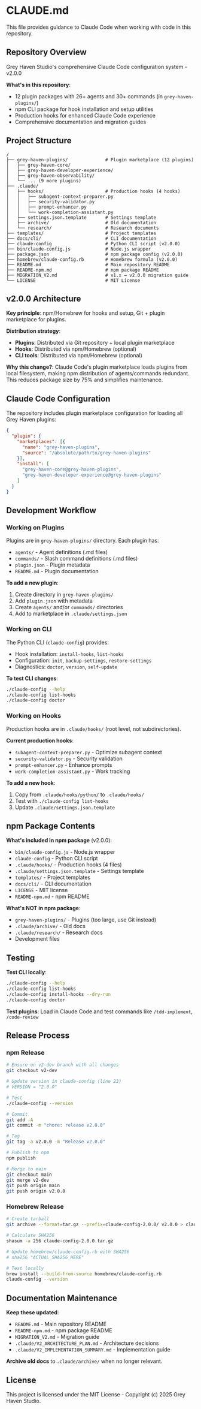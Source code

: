 # CLAUDE.md

This file provides guidance to Claude Code when working with code in this repository.

## Repository Overview

Grey Haven Studio's comprehensive Claude Code configuration system - v2.0.0

**What's in this repository**:
- 12 plugin packages with 26+ agents and 30+ commands (in `grey-haven-plugins/`)
- npm CLI package for hook installation and setup utilities
- Production hooks for enhanced Claude Code experience
- Comprehensive documentation and migration guides

## Project Structure

```
/
├── grey-haven-plugins/              # Plugin marketplace (12 plugins)
│   ├── grey-haven-core/
│   ├── grey-haven-developer-experience/
│   ├── grey-haven-observability/
│   └── ... (9 more plugins)
├── .claude/
│   ├── hooks/                       # Production hooks (4 hooks)
│   │   ├── subagent-context-preparer.py
│   │   ├── security-validator.py
│   │   ├── prompt-enhancer.py
│   │   └── work-completion-assistant.py
│   ├── settings.json.template       # Settings template
│   ├── archive/                     # Old documentation
│   └── research/                    # Research documents
├── templates/                       # Project templates
├── docs/cli/                        # CLI documentation
├── claude-config                    # Python CLI script (v2.0.0)
├── bin/claude-config.js             # Node.js wrapper
├── package.json                     # npm package config (v2.0.0)
├── homebrew/claude-config.rb        # Homebrew formula (v2.0.0)
├── README.md                        # Main repository README
├── README-npm.md                    # npm package README
├── MIGRATION_V2.md                  # v1.x → v2.0.0 migration guide
└── LICENSE                          # MIT License
```

## v2.0.0 Architecture

**Key principle**: npm/Homebrew for hooks and setup, Git + plugin marketplace for plugins.

**Distribution strategy**:
- **Plugins**: Distributed via Git repository + local plugin marketplace
- **Hooks**: Distributed via npm/Homebrew (optional)
- **CLI tools**: Distributed via npm/Homebrew (optional)

**Why this change?**:
Claude Code's plugin marketplace loads plugins from local filesystem, making npm distribution of agents/commands redundant. This reduces package size by 75% and simplifies maintenance.

## Claude Code Configuration

The repository includes plugin marketplace configuration for loading all Grey Haven plugins:

```json
{
  "plugin": {
    "marketplaces": [{
      "name": "grey-haven-plugins",
      "source": "/absolute/path/to/grey-haven-plugins"
    }],
    "install": [
      "grey-haven-core@grey-haven-plugins",
      "grey-haven-developer-experience@grey-haven-plugins"
    ]
  }
}
```

## Development Workflow

### Working on Plugins

Plugins are in `grey-haven-plugins/` directory. Each plugin has:
- `agents/` - Agent definitions (.md files)
- `commands/` - Slash command definitions (.md files)
- `plugin.json` - Plugin metadata
- `README.md` - Plugin documentation

**To add a new plugin**:
1. Create directory in `grey-haven-plugins/`
2. Add `plugin.json` with metadata
3. Create `agents/` and/or `commands/` directories
4. Add to marketplace in `.claude/settings.json`

### Working on CLI

The Python CLI (`claude-config`) provides:
- Hook installation: `install-hooks`, `list-hooks`
- Configuration: `init`, `backup-settings`, `restore-settings`
- Diagnostics: `doctor`, `version`, `self-update`

**To test CLI changes**:
```bash
./claude-config --help
./claude-config list-hooks
./claude-config doctor
```

### Working on Hooks

Production hooks are in `.claude/hooks/` (root level, not subdirectories).

**Current production hooks**:
- `subagent-context-preparer.py` - Optimize subagent context
- `security-validator.py` - Security validation
- `prompt-enhancer.py` - Enhance prompts
- `work-completion-assistant.py` - Work tracking

**To add a new hook**:
1. Copy from `.claude/hooks/python/` to `.claude/hooks/`
2. Test with `./claude-config list-hooks`
3. Update `.claude/settings.json.template`

## npm Package Contents

**What's included in npm package** (v2.0.0):
- `bin/claude-config.js` - Node.js wrapper
- `claude-config` - Python CLI script
- `.claude/hooks/` - Production hooks (4 files)
- `.claude/settings.json.template` - Settings template
- `templates/` - Project templates
- `docs/cli/` - CLI documentation
- `LICENSE` - MIT license
- `README-npm.md` - npm README

**What's NOT in npm package**:
- `grey-haven-plugins/` - Plugins (too large, use Git instead)
- `.claude/archive/` - Old docs
- `.claude/research/` - Research docs
- Development files

## Testing

**Test CLI locally**:
```bash
./claude-config --help
./claude-config list-hooks
./claude-config install-hooks --dry-run
./claude-config doctor
```

**Test plugins**:
Load in Claude Code and test commands like `/tdd-implement`, `/code-review`

## Release Process

### npm Release

```bash
# Ensure on v2-dev branch with all changes
git checkout v2-dev

# Update version in claude-config (line 23)
# VERSION = "2.0.0"

# Test
./claude-config --version

# Commit
git add -A
git commit -m "chore: release v2.0.0"

# Tag
git tag -a v2.0.0 -m "Release v2.0.0"

# Publish to npm
npm publish

# Merge to main
git checkout main
git merge v2-dev
git push origin main
git push origin v2.0.0
```

### Homebrew Release

```bash
# Create tarball
git archive --format=tar.gz --prefix=claude-config-2.0.0/ v2.0.0 > claude-config-2.0.0.tar.gz

# Calculate SHA256
shasum -a 256 claude-config-2.0.0.tar.gz

# Update homebrew/claude-config.rb with SHA256
# sha256 "ACTUAL_SHA256_HERE"

# Test locally
brew install --build-from-source homebrew/claude-config.rb
claude-config --version
```

## Documentation Maintenance

**Keep these updated**:
- `README.md` - Main repository README
- `README-npm.md` - npm package README
- `MIGRATION_V2.md` - Migration guide
- `.claude/V2_ARCHITECTURE_PLAN.md` - Architecture decisions
- `.claude/V2_IMPLEMENTATION_SUMMARY.md` - Implementation guide

**Archive old docs** to `.claude/archive/` when no longer relevant.

## License

This project is licensed under the MIT License - Copyright (c) 2025 Grey Haven Studio.
